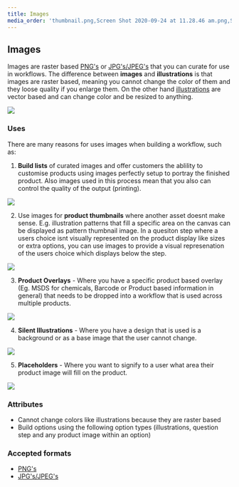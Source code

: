 ```yaml
---
title: Images
media_order: 'thumbnail.png,Screen Shot 2020-09-24 at 11.28.46 am.png,Screen Shot 2020-09-28 at 4.51.19 pm.png,Screen Shot 2020-10-05 at 11.19.11 am.png,Screen Shot 2020-10-05 at 11.23.21 am.png,Screen Shot 2020-10-05 at 11.24.53 am.png,Screen Shot 2020-10-05 at 11.27.31 am.png,Screen Shot 2020-10-05 at 11.32.59 am.png'
---
```


## Images

Images are raster based [PNG's](https://en.wikipedia.org/wiki/PNG) or [JPG's/JPEG's](https://en.wikipedia.org/wiki/JPEG) that you can curate for use in workflows. The difference between **images** and **illustrations** is that images are raster based, meaning you cannot change the color of them and they loose quality if you enlarge them. On the other hand [illustrations](https://help.spiff.com.au/spiff-concepts/step-types/add-illustrations) are vector based and can change color and be resized to anything.

![](https://help.spiff.com.au/user/pages/04.Spiff-Concepts/06.Asset-Library/04.images/Screen%20Shot%202020-09-24%20at%2011.28.46%20am.png)

### Uses

There are many reasons for uses images when building a workflow, such as:

1. **Build lists** of curated images and offer customers the ablility to customise products using images perfectly setup to portray the finished product. Also images used in this process mean that you also can control the quality of the output (printing).

![](https://help.spiff.com.au/user/pages/04.Spiff-Concepts/06.Asset-Library/04.images/Screen%20Shot%202020-10-05%20at%2011.23.21%20am.png)

2. Use images for **product thumbnails** where another asset doesnt make sense. E.g. illustration patterns that fill a specific area on the canvas can be displayed as pattern thumbnail image. In a quesiton step where a users choice isnt visually represented on the product display like sizes or extra options, you can use images to provide a visual represenation of the users choice which displays below the step. 

![](https://help.spiff.com.au/user/pages/04.Spiff-Concepts/06.Asset-Library/04.images/Screen%20Shot%202020-09-28%20at%204.51.19%20pm.png)

3. **Product Overlays** - Where you have a specific product based overlay (Eg. MSDS for chemicals, Barcode or Product based information in general) that needs to be dropped into a workflow that is used across multiple products.

![](https://help.spiff.com.au/user/pages/04.Spiff-Concepts/06.Asset-Library/04.images/Screen%20Shot%202020-10-05%20at%2011.24.53%20am.png)

4. **Silent Illustrations** - Where you have a design that is used is a background or as a base image that the user cannot change. 

![](https://help.spiff.com.au/user/pages/04.Spiff-Concepts/06.Asset-Library/04.images/Screen%20Shot%202020-10-05%20at%2011.27.31%20am.png)

5. **Placeholders** - Where you want to signify to a user what area their product image will fill on the product. 

![](https://help.spiff.com.au/user/pages/04.Spiff-Concepts/06.Asset-Library/04.images/Screen%20Shot%202020-10-05%20at%2011.40.38%20am.png)


### Attributes

- Cannot change colors like illustrations because they are raster based
- Build options using the following option types (illustrations, question step and any product image within an option) 


### Accepted formats 
- [PNG's ](https://en.wikipedia.org/wiki/PNG)
- [JPG's/JPEG's](https://en.wikipedia.org/wiki/JPEG)